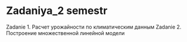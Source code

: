 # Zadaniya_2 semestr
Zadanie 1. Расчет урожайности по климатическим данным
Zadanie 2. Построение множественной линейной модели
